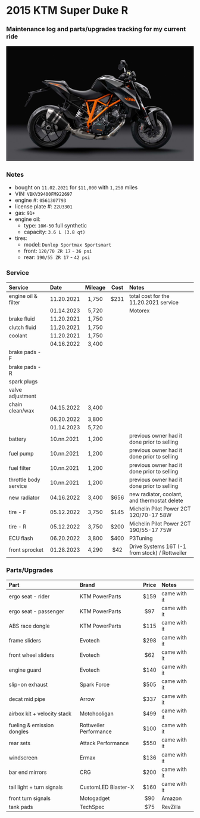 # 2015 KTM Super Duke R


### Maintenance log and parts/upgrades tracking for my current ride

![](/pic.jpg)


### Notes
- bought on `11.02.2021` for `$11,000` with `1,250` miles
- VIN: `VBKV39400FM922697`
- engine #: `0561307793`
- license plate #: `22U3301`
- gas: `91+`
- engine oil:
  - type: `10W-50` full synthetic
  - capacity: `3.6 L (3.8 qt)`
- tires:
  - model: `Dunlop Sportmax Sportsmart`
  - front: `120/70 ZR 17` - `36 psi`
  - rear:  `190/55 ZR 17` - `42 psi`


### Service

| Service               | Date       | Mileage    | Cost       | Notes                                           |
| :-------------------- | :--------- | :--------: | :--------: | :---------------------------------------------- |
| engine oil & filter   | 11.20.2021 | 1,750      | $231       | total cost for the 11.20.2021 service           |
|                       | 01.14.2023 | 5,720      |            | Motorex                                         |
| brake fluid           | 11.20.2021 | 1,750      |            |                                                 |
| clutch fluid          | 11.20.2021 | 1,750      |            |                                                 |
| coolant               | 11.20.2021 | 1,750      |            |                                                 |
|                       | 04.16.2022 | 3,400      |            |                                                 |
| brake pads - F        |            |            |            |                                                 |
| brake pads - R        |            |            |            |                                                 |    
| spark plugs           |            |            |            |                                                 |
| valve adjustment      |            |            |            |                                                 |
| chain clean/wax       | 04.15.2022 | 3,400      |            |                                                 |
|                       | 06.20.2022 | 3,800      |            |                                                 |
|                       | 01.14.2023 | 5,720      |            |                                                 |
| battery               | 10.nn.2021 | 1,200      |            | previous owner had it done prior to selling     |
| fuel pump             | 10.nn.2021 | 1,200      |            | previous owner had it done prior to selling     |
| fuel filter           | 10.nn.2021 | 1,200      |            | previous owner had it done prior to selling     |
| throttle body service | 10.nn.2021 | 1,200      |            | previous owner had it done prior to selling     |
| new radiator          | 04.16.2022 | 3,400      | $656       | new radiator, coolant, and thermostat delete    |
| tire - F              | 05.12.2022 | 3,750      | $145       | Michelin Pilot Power 2CT 120/70-17 58W          |
| tire - R              | 05.12.2022 | 3,750      | $200       | Michelin Pilot Power 2CT 190/55-17 75W          |
| ECU flash             | 06.20.2022 | 3,800      | $400       | P3Tuning                                        |
| front sprocket        | 01.28.2023 | 4,290      | $42        | Drive Systems 16T (-1 from stock) / Rottweiler  |


### Parts/Upgrades

| Part                        | Brand                  | Price      | Notes                 |
| :-------------------------- | :--------------------- | :--------: | :-------------------- |
| ergo seat - rider           | KTM PowerParts         | $159       | came with it          |
| ergo seat - passenger       | KTM PowerParts         | $97        | came with it          |
| ABS race dongle             | KTM PowerParts         | $115       | came with it          |
| frame sliders               | Evotech                | $298       | came with it          |
| front wheel sliders         | Evotech                | $62        | came with it          |
| engine guard                | Evotech                | $140       | came with it          |
| slip-on exhaust             | Spark Force            | $505       | came with it          |
| decat mid pipe              | Arrow                  | $337       | came with it          |
| airbox kit + velocity stack | Motohooligan           | $499       | came with it          |
| fueling & emission dongles  | Rottweiler Performance | $100       | came with it          |
| rear sets                   | Attack Performance     | $550       | came with it          |
| windscreen                  | Ermax                  | $136       | came with it          |
| bar end mirrors             | CRG                    | $200       | came with it          |
| tail light + turn signals   | CustomLED Blaster-X    | $160       | came with it          |
| front turn signals          | Motogadget             | $90        | Amazon                |
| tank pads                   | TechSpec               | $75        | RevZilla              |
